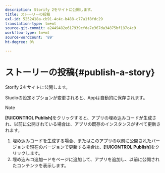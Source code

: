 ```yaml
---
description: Storify 2をサイトに公開します。
title: ストーリーの投稿
exl-id: 5252418a-cb91-4c4c-b488-c77a1f8fdc29
translation-type: tm+mt
source-git-commit: a2449482e617939cfda7e367da34875bf187c4c9
workflow-type: tm+mt
source-wordcount: '89'
ht-degree: 0%

---
```


# ストーリーの投稿{#publish-a-story}

Storify 2をサイトに公開します。

Studioの設定オプションが変更されると、Appは自動的に保存されます。

>[!NOTE]
>
>**[!UICONTROL Publish]**&#x200B;をクリックすると、アプリの埋め込みコードが生成され、以前に公開されている場合は、アプリの既存のインスタンスがすべて更新されます。

1. 埋め込みコードを生成する場合、またはこのアプリの以前に公開されたバージョンを現在のバージョンで更新する場合は、**[!UICONTROL Publish]**&#x200B;をクリックします。
1. 埋め込みコ追加ードをページに追加して、アプリを追加し、以前に公開されたコンテンツを表示します。
